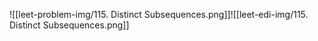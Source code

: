 ![[leet-problem-img/115. Distinct Subsequences.png]]![[leet-edi-img/115. Distinct Subsequences.png]]